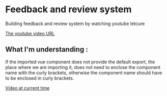 # Feedback and review system

Building feedback and review system by watching youtube letcure

[The youtube video URL](https://youtu.be/w0eeWWhK1fw)


## What I'm understanding :

If the imported vue component does not provide the default export, the place where we are importing it,
does not need to enclose the component name with the curly brackets, otherwise the component name
should have to be enclosed in curly brackets. 



[Video at current time](https://youtu.be/w0eeWWhK1fw?t=581)



